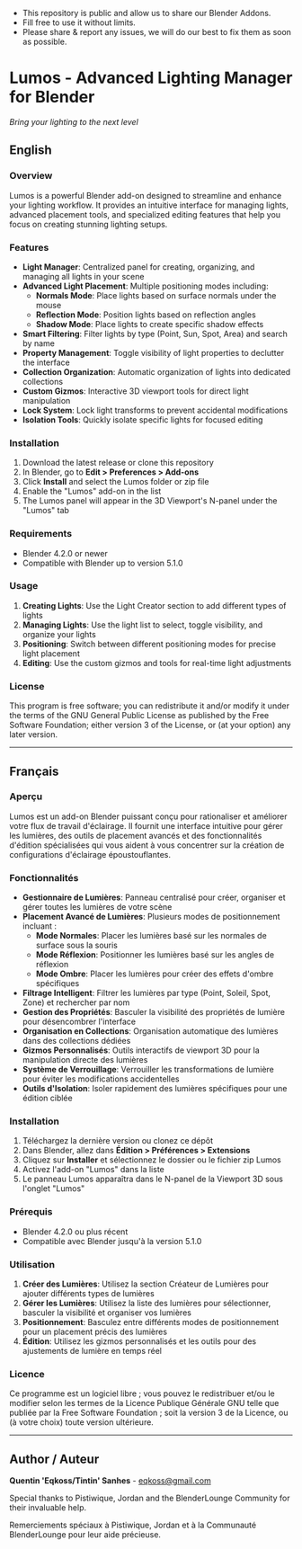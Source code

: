 - This repository is public and allow us to share our Blender Addons.
- Fill free to use it without limits.
- Please share & report any issues, we will do our best to fix them as soon as possible.

# Lumos - Advanced Lighting Manager for Blender

*Bring your lighting to the next level*

## English

### Overview

Lumos is a powerful Blender add-on designed to streamline and enhance your lighting workflow. It provides an intuitive interface for managing lights, advanced placement tools, and specialized editing features that help you focus on creating stunning lighting setups.

### Features

- **Light Manager**: Centralized panel for creating, organizing, and managing all lights in your scene
- **Advanced Light Placement**: Multiple positioning modes including:
  - **Normals Mode**: Place lights based on surface normals under the mouse
  - **Reflection Mode**: Position lights based on reflection angles
  - **Shadow Mode**: Place lights to create specific shadow effects
- **Smart Filtering**: Filter lights by type (Point, Sun, Spot, Area) and search by name
- **Property Management**: Toggle visibility of light properties to declutter the interface
- **Collection Organization**: Automatic organization of lights into dedicated collections
- **Custom Gizmos**: Interactive 3D viewport tools for direct light manipulation
- **Lock System**: Lock light transforms to prevent accidental modifications
- **Isolation Tools**: Quickly isolate specific lights for focused editing

### Installation

1. Download the latest release or clone this repository
2. In Blender, go to **Edit > Preferences > Add-ons**
3. Click **Install** and select the Lumos folder or zip file
4. Enable the "Lumos" add-on in the list
5. The Lumos panel will appear in the 3D Viewport's N-panel under the "Lumos" tab

### Requirements

- Blender 4.2.0 or newer
- Compatible with Blender up to version 5.1.0

### Usage

1. **Creating Lights**: Use the Light Creator section to add different types of lights
2. **Managing Lights**: Use the light list to select, toggle visibility, and organize your lights
3. **Positioning**: Switch between different positioning modes for precise light placement
4. **Editing**: Use the custom gizmos and tools for real-time light adjustments

### License

This program is free software; you can redistribute it and/or modify it under the terms of the GNU General Public License as published by the Free Software Foundation; either version 3 of the License, or (at your option) any later version.

---

## Français

### Aperçu

Lumos est un add-on Blender puissant conçu pour rationaliser et améliorer votre flux de travail d'éclairage. Il fournit une interface intuitive pour gérer les lumières, des outils de placement avancés et des fonctionnalités d'édition spécialisées qui vous aident à vous concentrer sur la création de configurations d'éclairage époustouflantes.

### Fonctionnalités

- **Gestionnaire de Lumières**: Panneau centralisé pour créer, organiser et gérer toutes les lumières de votre scène
- **Placement Avancé de Lumières**: Plusieurs modes de positionnement incluant :
  - **Mode Normales**: Placer les lumières basé sur les normales de surface sous la souris
  - **Mode Réflexion**: Positionner les lumières basé sur les angles de réflexion
  - **Mode Ombre**: Placer les lumières pour créer des effets d'ombre spécifiques
- **Filtrage Intelligent**: Filtrer les lumières par type (Point, Soleil, Spot, Zone) et rechercher par nom
- **Gestion des Propriétés**: Basculer la visibilité des propriétés de lumière pour désencombrer l'interface
- **Organisation en Collections**: Organisation automatique des lumières dans des collections dédiées
- **Gizmos Personnalisés**: Outils interactifs de viewport 3D pour la manipulation directe des lumières
- **Système de Verrouillage**: Verrouiller les transformations de lumière pour éviter les modifications accidentelles
- **Outils d'Isolation**: Isoler rapidement des lumières spécifiques pour une édition ciblée

### Installation

1. Téléchargez la dernière version ou clonez ce dépôt
2. Dans Blender, allez dans **Édition > Préférences > Extensions**
3. Cliquez sur **Installer** et sélectionnez le dossier ou le fichier zip Lumos
4. Activez l'add-on "Lumos" dans la liste
5. Le panneau Lumos apparaîtra dans le N-panel de la Viewport 3D sous l'onglet "Lumos"

### Prérequis

- Blender 4.2.0 ou plus récent
- Compatible avec Blender jusqu'à la version 5.1.0

### Utilisation

1. **Créer des Lumières**: Utilisez la section Créateur de Lumières pour ajouter différents types de lumières
2. **Gérer les Lumières**: Utilisez la liste des lumières pour sélectionner, basculer la visibilité et organiser vos lumières
3. **Positionnement**: Basculez entre différents modes de positionnement pour un placement précis des lumières
4. **Édition**: Utilisez les gizmos personnalisés et les outils pour des ajustements de lumière en temps réel

### Licence

Ce programme est un logiciel libre ; vous pouvez le redistribuer et/ou le modifier selon les termes de la Licence Publique Générale GNU telle que publiée par la Free Software Foundation ; soit la version 3 de la Licence, ou (à votre choix) toute version ultérieure.

---

## Author / Auteur

**Quentin 'Eqkoss/Tintin' Sanhes** - eqkoss@gmail.com

Special thanks to Pistiwique, Jordan and the BlenderLounge Community for their invaluable help.

Remerciements spéciaux à Pistiwique, Jordan et à la Communauté BlenderLounge pour leur aide précieuse.
